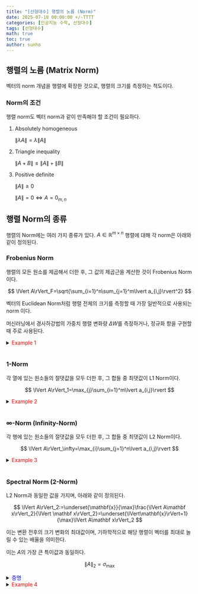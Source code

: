 ```yaml
---
title: "[선형대수] 행렬의 노름 (Norm)"
date: 2025-07-18 00:00:00 +/-TTTT
categories: [인공지능 수학, 선형대수]
tags: [선형대수]
math: true
toc: true
author: sunho
---
```


## 행렬의 노름 (Matrix Norm)

벡터의 norm 개념을 행렬에 확장한 것으로, 행렬의 크기를 측정하는 척도이다.

### Norm의 조건

행렬 norm도 벡터 norm과 같이 만족해야 할 조건이 필요하다.

1. Absolutely homogeneous

   $\lVert\lambda A\rVert=\lambda\lVert A\rVert$

2. Triangle inequality

   $\lVert A+B\rVert\leq\lVert A\rVert+\lVert B\rVert$

3. Positive definite

   $\lVert A\rVert\geq0$

   $\lVert A\rVert=0\iff A=0_{m,n}$

## 행렬 Norm의 종류

행렬의 Norm에는 여러 가지 종류가 있다. $A\in\mathbb{R}^{m\times n}$ 행렬에 대해 각 norm은 아래와 같이 정의된다.

### Frobenius Norm

행렬의 모든 원소를 제곱해서 더한 후, 그 값의 제곱근을 계산한 것이 Frobenius Norm이다.

$$
\lVert A\rVert_F=\sqrt{\sum_{i=1}^n\sum_{j=1}^m\lvert a_{i,j}\rvert^2}
$$

벡터의 Euclidean Norm처럼 행렬 전체의 크기를 측정할 때 가장 일반적으로 사용되는 norm 이다.

머신러닝에서 경사하강법의 가중치 행렬 변화량 $\Delta W$를 측정하거나, 정규화 항을 구현할 때 주로 사용된다.

<details>
<summary><font color='#FF0000'>Example 1</font></summary>
<div markdown="1">

$$
A=\begin{bmatrix}2&2\\3&4\end{bmatrix}
$$

---

$$
\lVert A\rVert_F=1+4+9+16=30
$$

---

</div>
</details>
<br>

### 1-Norm

각 열에 있는 원소들의 절댓값을 모두 더한 후, 그 합들 중 최댓값이 L1 Norm이다.

$$
\lVert A\rVert_1=\max_{j}\sum_{i=1}^m\lvert a_{i,j}\rvert
$$

<details>
<summary><font color='#FF0000'>Example 2</font></summary>
<div markdown="1">

$$
A=\begin{bmatrix}1&2\\3&4\end{bmatrix}
$$

---

$$
\lVert A\rVert_1=\max(1+3,2+4)=6
$$

---

</div>
</details>
<br>

### ∞-Norm (Infinity-Norm)

각 행에 있는 원소들의 절댓값을 모두 더한 후, 그 합들 중 최댓값이 L2 Norm이다.

$$
\lVert A\rVert_\infty=\max_{i}\sum_{j=1}^n\lvert a_{i,j}\rvert
$$

<details>
<summary><font color='#FF0000'>Example 3</font></summary>
<div markdown="1">

$$
A=\begin{bmatrix}1&2\\3&4\end{bmatrix}
$$

---

$$
\lVert A\rVert_\infty=\max(1+2,3+4)=7
$$

---

</div>
</details>
<br>

### Spectral Norm (2-Norm)

L2 Norm과 동일한 값을 가지며, 아래와 같이 정의된다.

$$
\lVert A\rVert_2:=\underset{\mathbf{x}}{\max}\frac{\lVert A\mathbf x\rVert_2}{\lVert \mathbf x\rVert_2}=\underset{\lVert\mathbf{x}\rVert=1}{\max}\lVert A\mathbf x\rVert_2
$$

이는 변환 전후의 크기 변화의 최대값이며, 기하학적으로 해당 행렬이 벡터를 최대로 늘릴 수 있는 배율을 의미한다.

이는 $A$의 가장 큰 특이값과 동일하다.

$$
\lVert A\rVert_2=\sigma_{\max}
$$

<details>
<summary><font color='#0000FF'>증명</font></summary>
<div markdown="1">

계산의 편의성을 위해 $\lVert A\mathbf x\rVert_2$의 제곱에 대해 계산하고, $\lVert A\mathbf x\rVert_2^2$에 대해 식을 전개한다.

$$
\lVert A\mathbf x\rVert_2^2=(A\mathbf x)^\top A\mathbf x=\mathbf x^\top A^\top A\mathbf x
$$

$A$에 SVD 적용하여 식을 전개한다.

$$
A^\top A=(U\Sigma V^\top)^\top(U\Sigma V^\top)=V\Sigma^\top U^\top U\Sigma V^\top=V\Sigma^\top\Sigma V^\top
$$

$$
\lVert A\mathbf x\rVert_2^2=\mathbf x^\top V(\Sigma^\top\Sigma)V^\top\mathbf x
$$

$\mathbf{y}=V^\top\mathbf{x}$로 치환하면 아래와 같이 전개할 수 있다.

$$
\lVert A\mathbf x\rVert_2^2=\mathbf{y}^\top(\Sigma^\top\Sigma)\mathbf{y}=
\sigma_1^2\mathbf y_1^2+\sigma_2^2\mathbf y_2^2+\cdots+\sigma_r^2\mathbf y_r^2
$$

$V$는 직교 행렬이기 때문에 $\mathbf{x}$의 크기를 바꾸지 않으며, $\rVert\mathbf{x}\lVert_2^2=1$을 가정했으므로 아래의 식이 성립한다.

$$
\rVert\mathbf{y}\lVert_2^2=\rVert V^\top\mathbf{x}\lVert_2^2=\rVert\mathbf{x}\lVert_2^2=1
~\to~
\rVert\mathbf{y}\lVert_2^2=y_1^2+y_2^2+\cdots=1
$$

특이값은 크기가 큰 순서부터 정렬되어 있으며, 위의 조건이 아래에서 $\lVert A\mathbf x\rVert_2^2$가 최대값이 되기 위해서는 $\sigma_1$에 가중치를 몰아줘아 한다.

즉, $\lVert A\mathbf x\rVert_2^2$는 $y_1=1$일 때 최대값 $\sigma_1^2$을 가진다.

이 때문에 아래와 같은 결론을 얻을 수 있다.

$$
\lVert A\rVert_2=\sigma_1=\sigma_{\max}
$$

---

</div>
</details>

<details>
<summary><font color='#FF0000'>Example 4</font></summary>
<div markdown="1">

$$
A=\begin{bmatrix}1&5&0\\5&1&0\end{bmatrix}
$$

---

$$
\sigma_1=6,\sigma_2=4
$$

$$
\lVert A\rVert_2=\sigma_{\max}=6
$$

---

</div>
</details>
